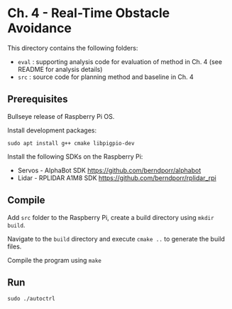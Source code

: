 # Ch. 4 - Real-Time Obstacle Avoidance 

This directory contains the following folders: 

- `eval` : supporting analysis code for evaluation of method in Ch. 4 (see README for analysis details)
- `src` : source code for planning method and baseline in Ch. 4

## Prerequisites 

Bullseye release of Raspberry Pi OS.

Install development packages:

`sudo apt install g++ cmake libpigpio-dev`

Install the following SDKs on the Raspberry Pi:

- Servos - AlphaBot SDK https://github.com/berndporr/alphabot
- Lidar - RPLIDAR A1M8 SDK https://github.com/berndporr/rplidar_rpi

## Compile 

Add `src` folder to the Raspberry Pi, create a build directory using `mkdir build`.  

Navigate to the `build` directory and execute ```cmake ..``` to generate the build files. 

Compile the program using ```make```

## Run

```sudo ./autoctrl```

<!-- [I'm an inline-style link](https://youtu.be/FpOAJW28D9s) -->
  
